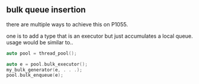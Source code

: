 

## bulk queue insertion

there are multiple ways to achieve this on P1055.

one is to add a type that is an executor but just accumulates a local queue. usage would be similar to..

```cpp
auto pool = thread_pool();

auto e = pool.bulk_executor();
my_bulk_generator(e, . . .);
pool.bulk_enqueue(e);
```

